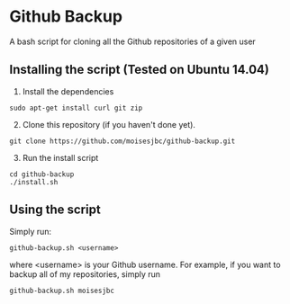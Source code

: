 # Github Backup

A bash script for cloning all the Github repositories of a given user

## Installing the script (Tested on Ubuntu 14.04)

1. Install the dependencies

 ```
 sudo apt-get install curl git zip
 ```

2. Clone this repository (if you haven't done yet).

 ```
 git clone https://github.com/moisesjbc/github-backup.git
 ```

3. Run the install script

 ```
 cd github-backup
 ./install.sh
 ```

## Using the script

Simply run:

 ```
 github-backup.sh <username>
 ```

where &lt;username&gt; is your Github username. For example, if you want to backup all of my repositories, simply run

 ```
 github-backup.sh moisesjbc
 ```
